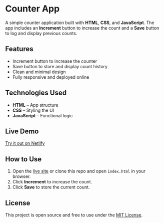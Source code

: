# Counter App

A simple counter application built with **HTML**, **CSS**, and **JavaScript**. The app includes an **Increment** button to increase the count and a **Save** button to log and display previous counts.

## Features

- Increment button to increase the counter  
- Save button to store and display count history  
- Clean and minimal design  
- Fully responsive and deployed online

## Technologies Used

- **HTML** – App structure  
- **CSS** – Styling the UI  
- **JavaScript** – Functional logic

## Live Demo

 [Try it out on Netlify](https://lively-sawine-ebb97d.netlify.app/)


## How to Use

1. Open the [live site](https://lively-sawine-ebb97d.netlify.app/) or clone this repo and open `index.html` in your browser.
2. Click **Increment** to increase the count.
3. Click **Save** to store the current count.


## License

This project is open source and free to use under the [MIT License](LICENSE).



